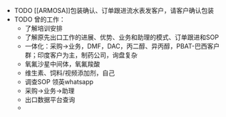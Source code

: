 - TODO [[ARMOSA]]包装确认、订单跟进流水表发客户，请客户确认包装
- TODO 曾的工作：
	- 了解培训安排
	- 了解原先出口工作的进展、优势、业务和助理的模式、订单跟进和SOP
	- 一体化：采购->业务，DMF，DAC，丙二醇、异丙醇，PBAT-巴西客户群；印度客户为主，制药公司，询盘复杂
	- 氧氟沙星中间体，氧氟羧酸
	- 维生素、饲料/视频添加剂，自己
	- 调查SOP 领英whatsapp
	- 采购->业务->助理
	- 出口数据平台查询
	-